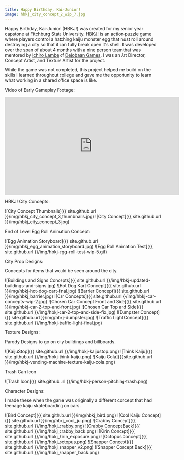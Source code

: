 ```yaml
---
title: Happy Birthday, Kai-Junior!
image: hbkj_city_concept_2_wip_7.jpg
---
```


Happy Birthday, Kai-Junior! (HBKJ!) was created for my senior year capstone at Fitchburg State University. HBKJ! is an action-puzzle game where players control a hatching kaiju monster egg that must roll around destroying a city so that it can fully break open it's shell. It was developed over the span of about 4 months with a nine person team that was mentored by [Ichiro Lambe](http://www.ichiro.ninja/) of [Dejobaan Games](http://www.dejobaan.com/). I was an Art Director, Concept Artist, and Texture Artist for the project.

While the game was not completed, this project helped me build on the skills I learned throughout college and gave me the opportunity to learn what working in a shared office space is like.

Video of Early Gameplay Footage:

<iframe width="560" height="315" src="https://www.youtube.com/embed/mgxDuZaSL1c" frameborder="0" allow="autoplay; encrypted-media" allowfullscreen></iframe>

HBKJ! City Concepts:

![City Concept Thumbnails]({{ site.github.url }}/img/hbkj_city_concept_3_thumbnails.jpg)
![City Concept]({{ site.github.url }}/img/hbkj_city_concept_3.jpg)

End of Level Egg Roll Animation Concept:

![Egg Animation Storyboard]({{ site.github.url }}/img/hbkj_egg_animation_storyboard.jpg)
![Egg Roll Animation Test]({{ site.github.url }}/img/hbkj-egg-roll-test-wip-5.gif)

City Prop Designs:

Concepts for items that would be seen around the city.

![Buildings and Signs Concepts]({{ site.github.url }}/img/hbkj-updated-buildings-and-signs.jpg)
![Hot Dog Kart Concept]({{ site.github.url }}/img/hbkj-hot-dog-cart-final.jpg)
![Barrier Concept]({{ site.github.url }}/img/hbkj_barrier.jpg)
![Car Concepts]({{ site.github.url }}/img/hbkj-car-concepts-wip-2.jpg)
![Chosen Car Concept Front and Side]({{ site.github.url }}/img/hbkj-car-2-top-and-front.jpg)
![Chosen Car Top and Side]({{ site.github.url }}/img/hbkj-car-2-top-and-side-fix.jpg)
![Dumpster Concept]({{ site.github.url }}/img/hbkj-dumpster.jpg)
![Traffic Light Concept]({{ site.github.url }}/img/hbkj-traffic-light-final.jpg)

Texture Designs:

Parody Designs to go on city buildings and billboards.

![KaijuStop]({{ site.github.url }}/img/hbkj-kaijustop.png)
![Think Kaiju]({{ site.github.url }}/img/hbkj-think-kaiju.png)
![Kaiju Cola]({{ site.github.url }}/img/hbkj-vending-machine-texture-kaiju-cola.png)

Trash Can Icon

![Trash Icon]({{ site.github.url }}/img/hbkj-person-pitching-trash.png)

Character Designs:

I made these when the game was originally a different concept that had teenage kaiju skateboarding on cars.

![Bird Concept]({{ site.github.url }}/img/hbkj_bird.png)
![Cool Kaiju Concept]({{ site.github.url }}/img/hbkj_cool_ju.png)
![Crabby Concept]({{ site.github.url }}/img/hbkj_crabby.png)
![Crabby Concept Back]({{ site.github.url }}/img/hbkj_crabby_back.png)
![Kirin Concept]({{ site.github.url }}/img/hbkj_kirin_exposure.png)
![Octopus Concept]({{ site.github.url }}/img/hbkj_octopus.png)
![Snapper Concept]({{ site.github.url }}/img/hbkj_snapper_v2.png)
![Snapper Concept Back]({{ site.github.url }}/img/hbkj_snapper_back.png)

